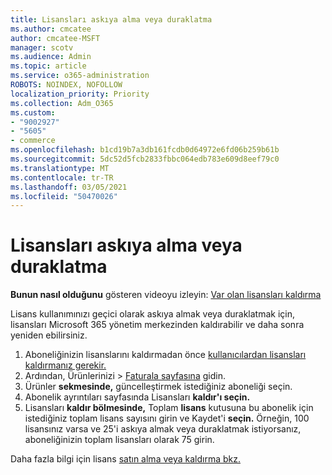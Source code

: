 ```yaml
---
title: Lisansları askıya alma veya duraklatma
ms.author: cmcatee
author: cmcatee-MSFT
manager: scotv
ms.audience: Admin
ms.topic: article
ms.service: o365-administration
ROBOTS: NOINDEX, NOFOLLOW
localization_priority: Priority
ms.collection: Adm_O365
ms.custom:
- "9002927"
- "5605"
- commerce
ms.openlocfilehash: b1cd19b7a3db161fcdb0d64972e6fd06b259b61b
ms.sourcegitcommit: 5dc52d5fcb2833fbbc064edb783e609d8eef79c0
ms.translationtype: MT
ms.contentlocale: tr-TR
ms.lasthandoff: 03/05/2021
ms.locfileid: "50470026"
---
```

# <a name="suspend-or-pause-licenses"></a>Lisansları askıya alma veya duraklatma

**Bunun nasıl olduğunu** gösteren videoyu izleyin: [Var olan lisansları kaldırma](https://go.microsoft.com/fwlink/p/?linkid=2154938)

Lisans kullanımınızı geçici olarak askıya almak veya duraklatmak için, lisansları Microsoft 365 yönetim merkezinden kaldırabilir ve daha sonra yeniden ebilirsiniz.

1. Aboneliğinizin lisanslarını kaldırmadan önce [kullanıcılardan lisansları kaldırmanız gerekir.](https://docs.microsoft.com/microsoft-365/admin/manage/remove-licenses-from-users)
2. Ardından, Ürünlerinizi   >  [Faturala sayfasına](https://go.microsoft.com/fwlink/p/?linkid=842054) gidin.
3. Ürünler **sekmesinde,** güncelleştirmek istediğiniz aboneliği seçin.
4. Abonelik ayrıntıları sayfasında Lisansları **kaldır'ı seçin.**
5. Lisansları **kaldır bölmesinde,** Toplam **lisans** kutusuna bu abonelik için istediğiniz toplam lisans sayısını girin ve Kaydet'i **seçin.** Örneğin, 100 lisansınız varsa ve 25'i askıya almak veya duraklatmak istiyorsanız, aboneliğinizin toplam lisansları olarak 75 girin.

Daha fazla bilgi için lisans [satın alma veya kaldırma bkz.](https://docs.microsoft.com/microsoft-365/commerce/licenses/buy-licenses)